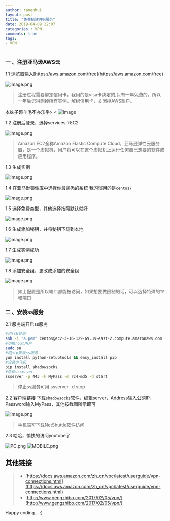 ```yaml
---
author: raoenhui
layout: post
title: "免费搭建VPN服务"
date: 2019-04-09 22:07
categories : VPN
comments: true
tags:
- VPN
---
```


### 一 、注册亚马逊AWS云


1.1 浏览器输入[https://aws.amazon.com/free](https://aws.amazon.com/free)

![image.png](https://upload-images.jianshu.io/upload_images/9902136-65bb89826de60215.png?imageMogr2/auto-orient/strip%7CimageView2/2/w/1240)
> 注册过程需要绑定信用卡，我用的是visa卡绑定的,只有一年免费的，所以一年后记得删掉所有实例，解绑信用卡，关闭掉AWS账户。

本妹子薅羊毛不亦乐乎> < ![image](http://upload-images.jianshu.io/upload_images/9902136-b31760c6051b6c05.gif?imageMogr2/auto-orient/strip)


1.2 注册后登录，选择services->EC2

![image.png](https://upload-images.jianshu.io/upload_images/9902136-79cd7d94a812260a.png?imageMogr2/auto-orient/strip%7CimageView2/2/w/1240)
> Amazon EC2全称Amazon Elastic Compute Cloud，亚马逊弹性云服务器，是一个虚拟机，用户将可以在这个虚拟机上运行任何自己想要的软件或应用程序。

1.3 生成实例

![image.png](https://upload-images.jianshu.io/upload_images/9902136-c71d1e701c0d3f29.png?imageMogr2/auto-orient/strip%7CimageView2/2/w/1240)

1.4 在亚马逊镜像库中选择你最熟悉的系统
    我习惯用的是`centos7`
    
![image.png](https://upload-images.jianshu.io/upload_images/9902136-d710f9fa6a8f0929.png?imageMogr2/auto-orient/strip%7CimageView2/2/w/1240)

1.5 选择免费类型，其他选择按照默认就好

![image.png](https://upload-images.jianshu.io/upload_images/9902136-bef2a50a92f98fbe.png?imageMogr2/auto-orient/strip%7CimageView2/2/w/1240)

1.6 生成添加秘钥，并将秘钥下载到本地

![image.png](https://upload-images.jianshu.io/upload_images/9902136-f0500859154ab7d5.png?imageMogr2/auto-orient/strip%7CimageView2/2/w/1240)

1.7 生成实例成功

![image.png](https://upload-images.jianshu.io/upload_images/9902136-2829ace8133f7c92.png?imageMogr2/auto-orient/strip%7CimageView2/2/w/1240)

1.8 添加安全组，更改成添加的安全组

![image.png](https://upload-images.jianshu.io/upload_images/9902136-4bd8186004415228.png?imageMogr2/auto-orient/strip%7CimageView2/2/w/1240)
> 如上配置是所以端口都能被访问，如果想要做限制的话，可以选择特殊的`IP`和端口


### 二 、安装ss服务
2.1 服务端开启ss服务
```bash
#用ssh登录
ssh -i "a.pem" centos@ec2-3-16-129-69.us-east-2.compute.amazonaws.com
#切换root用户
sudo su
#用pip安装ss服务
yum install python-setuptools && easy_install pip
#安装小飞机
pip install shadowsocks
#启动ssserver
ssserver -p 443 -k MyPass -m rc4-md5 -d start
```
> 停止ss服务可用 ssserver -d stop

2.2 客户端链接
下载`shadowsocks`软件，编辑server，Address输入公网IP，Password输入MyPass，其他按截图所示即可

![image.png](https://upload-images.jianshu.io/upload_images/9902136-56c2d685a00383ff.png?imageMogr2/auto-orient/strip%7CimageView2/2/w/1240)

> 手机端可下载NetShuttle软件访问

2.3 哈哈，愉快的访问youtobe了

![PC.png](https://upload-images.jianshu.io/upload_images/9902136-d4176fbe31178ccb.png?imageMogr2/auto-orient/strip%7CimageView2/2/w/1240)
![MOBILE.png](https://upload-images.jianshu.io/upload_images/9902136-935844438d8002ef.png?imageMogr2/auto-orient/strip%7CimageView2/2/w/1240)


## 其他链接
> * [https://docs.aws.amazon.com/zh_cn/vpc/latest/userguide/vpn-connections.html](https://docs.aws.amazon.com/zh_cn/vpc/latest/userguide/vpn-connections.html)
> *  [[http://www.gengzhibo.com/2017/02/05/vpn/](http://www.gengzhibo.com/2017/02/05/vpn/)
]([http://www.gengzhibo.com/2017/02/05/vpn/](http://www.gengzhibo.com/2017/02/05/vpn/)
)

Happy coding .. :)







